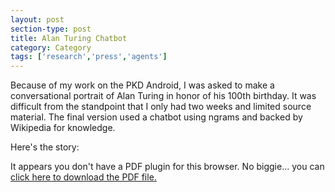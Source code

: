 ```yaml
---
layout: post
section-type: post
title: Alan Turing Chatbot
category: Category
tags: ['research','press','agents']
---
```

Because of my work on the PKD Android, I was asked to make a conversational portrait of Alan Turing in honor of his 100th birthday. It was difficult from the standpoint that I only had two weeks and limited source material. The final version used a chatbot using ngrams and backed by Wikipedia for knowledge.

Here's the story:

<object data="http://umdrive.memphis.edu/aolney/public/press/dailytexan_turing.pdf" type="application/pdf" width="100%" height="600px">
 
  <p>It appears you don't have a PDF plugin for this browser.
  No biggie... you can <a href="http://umdrive.memphis.edu/aolney/public/press/dailytexan_turing.pdf">click here to
  download the PDF file.</a></p>
  
</object>
